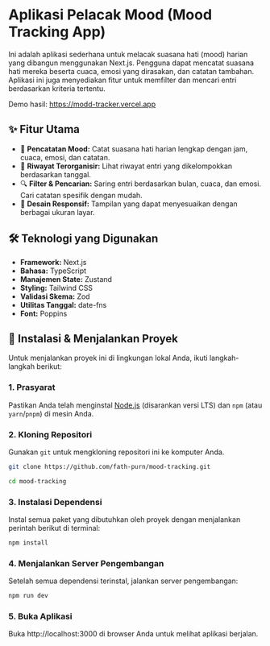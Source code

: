 # Aplikasi Pelacak Mood (Mood Tracking App)

Ini adalah aplikasi sederhana untuk melacak suasana hati (mood) harian yang dibangun menggunakan Next.js. Pengguna dapat mencatat suasana hati mereka beserta cuaca, emosi yang dirasakan, dan catatan tambahan. Aplikasi ini juga menyediakan fitur untuk memfilter dan mencari entri berdasarkan kriteria tertentu.

Demo hasil: https://modd-tracker.vercel.app

## ✨ Fitur Utama

- 📝 **Pencatatan Mood:** Catat suasana hati harian lengkap dengan jam, cuaca, emosi, dan catatan.
- 📅 **Riwayat Terorganisir:** Lihat riwayat entri yang dikelompokkan berdasarkan tanggal.
- 🔍 **Filter & Pencarian:** Saring entri berdasarkan bulan, cuaca, dan emosi. Cari catatan spesifik dengan mudah.
- 📱 **Desain Responsif:** Tampilan yang dapat menyesuaikan dengan berbagai ukuran layar.

## 🛠️ Teknologi yang Digunakan

- **Framework:** Next.js
- **Bahasa:** TypeScript
- **Manajemen State:** Zustand
- **Styling:** Tailwind CSS
- **Validasi Skema:** Zod
- **Utilitas Tanggal:** date-fns
- **Font:** Poppins

## 🚀 Instalasi & Menjalankan Proyek

Untuk menjalankan proyek ini di lingkungan lokal Anda, ikuti langkah-langkah berikut:

### 1. Prasyarat

Pastikan Anda telah menginstal [Node.js](https://nodejs.org/) (disarankan versi LTS) dan `npm` (atau `yarn`/`pnpm`) di mesin Anda.

### 2. Kloning Repositori

Gunakan `git` untuk mengkloning repositori ini ke komputer Anda.

```bash
git clone https://github.com/fath-purn/mood-tracking.git

cd mood-tracking
```

### 3. Instalasi Dependensi

Instal semua paket yang dibutuhkan oleh proyek dengan menjalankan perintah berikut di terminal:

```bash
npm install
```

### 4. Menjalankan Server Pengembangan

Setelah semua dependensi terinstal, jalankan server pengembangan:

```bash
npm run dev 
```

### 5. Buka Aplikasi

Buka http://localhost:3000 di browser Anda untuk melihat aplikasi berjalan.
